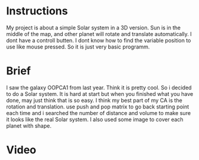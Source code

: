 # Instructions
My project is about a simple Solar system in a 3D version. Sun is in the middle of the map, and other planet will rotate and translate automatically. I dont have a controll butten. I dont know how to find the variable position to use like mouse pressed. So it is just very basic programm.
# Brief
I saw the galaxy OOPCA1 from last year. Think it is pretty cool. So i decided to do a Solar system. It is hard at start but when you finished what you have done, may just think that is so easy. I think my best part of my CA is the rotation and translation. use push and pop matrix to go back starting point each time and i searched the number of distance and volume to make sure it looks like the real Solar system. I also used some image to cover each planet with shape.
# Video
